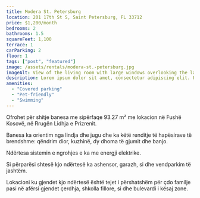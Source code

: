 ```yaml
---
title: Modera St. Petersburg
location: 201 17th St S, Saint Petersburg, FL 33712
price: $1,200/month
bedrooms: 2
bathrooms: 1.5
squareFeet: 1,100
terrace: 1
carParking: 2
floor: 1
tags: ["post", "featured"]
image: /assets/rentals/modera-st.-petersburg.jpg
imageAlt: View of the living room with large windows overlooking the lake
description: Lorem ipsum dolor sit amet, consectetur adipiscing elit. Fusce ac turpis eu est molestie pharetra. Curabitur accumsan varius lectus et ultricies. Aliquam maximus metus enim, quis finibus lacus consequat et. Nulla vitae diam vel ante varius laoreet aliquam a dolor. Cras semper erat vitae elit faucibus finibus. Phasellus consequat, diam at porttitor dignissim, ante metus feugiat neque, eget accumsan tellus massa sed est. Aenean eget condimentum purus. Curabitur imperdiet arcu elit, id malesuada justo aliquam non. Curabitur ac nisi pretium, dictum dui non, dapibus elit. Donec molestie auctor tortor, quis interdum massa consectetur fermentum. Phasellus arcu velit, dapibus eu augue rhoncus, vehicula vulputate odio. Mauris a efficitur risus. Sed molestie ullamcorper suscipit. Vestibulum ante ipsum primis in faucibus orci luctus et ultrices posuere cubilia curae;
amenities:
  - "Covered parking"
  - "Pet-friendly"
  - "Swimming"
---
```


Ofrohet për shitje banesa me sipërfaqe 93.27 m² me lokacion në Fushë Kosovë, në Rrugën Lidhja e Prizrenit.



Banesa ka orientim nga lindja dhe jugu dhe ka këtë renditje të hapësirave të brendshme: qëndrim dior, kuzhinë, dy dhoma të gjumit dhe banjo.



Ndërtesa sistemin e ngrohjes e ka me energji elektrike. 



Si përparësi shtesë kjo ndërtesë ka ashensor, garazh, si dhe vendparkim të jashtëm.



Lokacioni ku gjendet kjo ndërtesë është tejet i përshatshëm për çdo familje pasi në afërsi gjendet çerdhja, shkolla fillore, si dhe bulevardi i kësaj zone.
